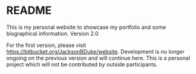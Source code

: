 # README #

This is my personal website to showcase my portfolio and some biographical information.
Version 2.0

For the first version, please visit https://bitbucket.org/JacksonBDuke/website. Development is no longer ongoing on the previous version and will continue here.
This is a personal project which will not be contributed by outside participants.